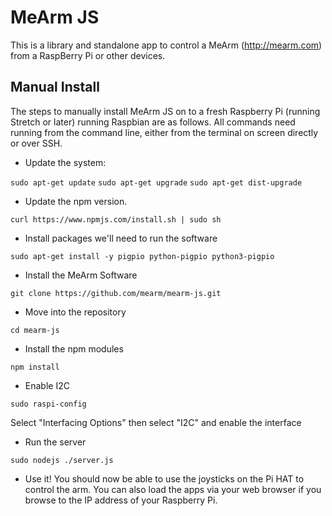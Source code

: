MeArm JS
========

This is a library and standalone app to control a MeArm (http://mearm.com) from a RaspBerry Pi or other devices.

## Manual Install
The steps to manually install MeArm JS on to a fresh Raspberry Pi (running Stretch or later) running Raspbian are as follows. All commands need running from the command line, either from the terminal on screen directly or over SSH.

 - Update the system:

`sudo apt-get update`
`sudo apt-get upgrade`
`sudo apt-get dist-upgrade`

 - Update the npm version.

`curl https://www.npmjs.com/install.sh | sudo sh`

 - Install packages we'll need to run the software

`sudo apt-get install -y pigpio python-pigpio python3-pigpio`

 - Install the MeArm Software

`git clone https://github.com/mearm/mearm-js.git`

 - Move into the repository

`cd mearm-js`

 - Install the npm modules

`npm install`

 - Enable I2C

`sudo raspi-config`

   Select "Interfacing Options" then select "I2C" and enable the interface

 - Run the server

`sudo nodejs ./server.js`

 - Use it! You should now be able to use the joysticks on the Pi HAT to control the arm. You can also load the apps via your web browser if you browse to the IP address of your Raspberry Pi.
